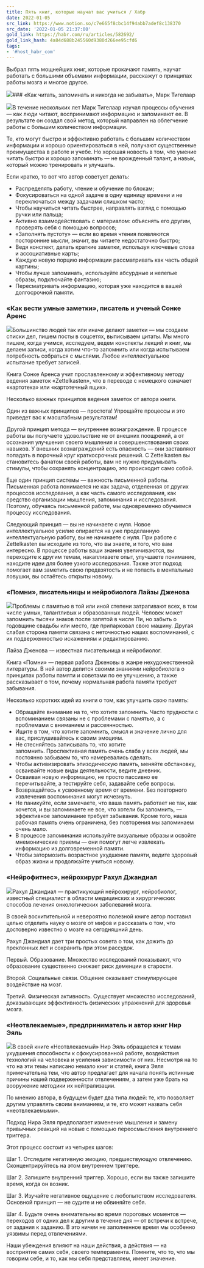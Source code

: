 ```yaml
---
title: Пять книг, которые научат вас учиться / Хабр
date: 2022-01-05
src_link: https://www.notion.so/c7e665f8cbc14f94abb7adef8c138370
src_date: '2022-01-05 21:37:00'
gold_link: https://habr.com/ru/articles/582692/
gold_link_hash: 4a84d688b245560d9380d266ee95cfd6
tags:
- '#host_habr_com'
---
```


Выбрал пять мощнейших книг, которые прокачают память, научат работать с большими объемами информации, расскажут о принципах работы мозга и многое другое.

![](https://habrastorage.org/getpro/habr/upload_files/e74/4d1/b01/e744d1b01ac6c6d58c761dbc00ef3b7c.jpg)### «Как читать, запоминать и никогда не забывать», Марк Тигелаар

![](https://habrastorage.org/getpro/habr/upload_files/b89/139/c43/b89139c43ec5c22f27a8dcf2c9a926b4.png)В течение нескольких лет Марк Тигелаар изучал процессы обучения — как люди читают, воспринимают информацию и запоминают ее. В результате он создал свой метод, который направлен на облегчение работы с большим количеством информации.

Те, кто могут быстро и эффективно работать с большим количеством информации и хорошо ориентироваться в ней, получают существенные преимущества в работе и учебе. Но хорошая новость в том, что умение читать быстро и хорошо запоминать — не врожденный талант, а навык, который можно тренировать и улучшать.

Если кратко, то вот что автор советует делать:

* Распределять работу, чтение и обучение по блокам;
* Фокусироваться на одной задаче в одну единицу времени и не переключаться между задачами слишком часто;
* Чтобы научиться читать быстрее, направлять взгляд с помощью ручки или пальца;
* Активно взаимодействовать с материалом: объяснять его другим, проверять себя с помощью вопросов;
* «Заполнять пустоту» — если во время чтения появляются посторонние мысли, значит, вы читаете недостаточно быстро;
* Ведя конспект, делать краткие заметки, используя ключевые слова и ассоциативные карты;
* Каждую новую порцию информации рассматривать как часть общей картины;
* Чтобы лучше запоминать, используйте абсурдные и нелепые образы, подключайте фантазию;
* Пересматривать информацию, которая уже находится в вашей долгосрочной памяти.

### «Как вести умные заметки», писатель и ученый Сонке Аренс

![](https://habrastorage.org/getpro/habr/upload_files/7df/e17/f64/7dfe17f642f55d66aa4b38a61dae6301.jpg)Большинство людей так или иначе делают заметки — мы создаем списки дел, пишем посты в соцсетях, выписываем цитаты. Мы много пишем, когда учимся, исследуем, ведем конспекты лекций и книг, мы делаем записи, когда хотим что-то запомнить или когда испытываем потребность собраться с мыслями. Любое интеллектуальное испытание требует записей.

Книга Сонке Аренса учит прославленному и эффективному методу ведения заметок «Zettelkasten», что в переводе c немецкого означает «картотека» или «картотечный ящик».

Несколько важных принципов ведения заметок от автора книги.

Один из важных принципов — простота! Упрощайте процессы и это приведет вас к масштабным результатам!

Другой принцип метода — внутреннее вознаграждение. В процессе работы вы получаете удовольствие не от внешних поощрений, а от осознания улучшения своего мышления и совершенствования своих навыков. У внешних вознаграждений есть опасность — они заставляют попадать в порочный круг краткосрочных решений. С Zettelkasten вы становитесь фанатом своей работы, вам не нужно придумывать стимулы, чтобы сохранять концентрацию, это происходит само собой.

Еще один принцип системы — важность письменной работы. Письменная работа понимается не как задача, отделенная от других процессов исследования, а как часть самого исследования, как средство организации мышления, запоминания и исследования. Поэтому, обучаясь письменной работе, мы одновременно обучаемся процессу исследования.

Следующий принцип — вы не начинаете с нуля. Новое интеллектуальное усилие опирается на уже проделанную интеллектуальную работу, вы не начинаете с нуля. При работе с Zettelkasten вы исходите из того, что вы знаете, и того, что вам интересно. В процессе работы ваши знания увеличиваются, вы переходите к другим темам, накапливаете опыт, улучшаете понимание, находите идеи для более узкого исследования. Также этот подход помогает вам заметить свою предвзятость и не попасть в ментальные ловушки, вы остаётесь открыты новому.

### «Помни», писательницы и нейробиолога Лайзы Дженова

![](https://habrastorage.org/getpro/habr/upload_files/9d5/f81/714/9d5f81714d58e3c860245c5d7305e6b1.jpg)Проблемы с памятью в той или иной степени затрагивают всех, в том числе умных, талантливых и образованных людей. Человек может запомнить тысячи знаков после запятой в числе Пи, но забыть о годовщине свадьбы или место, где припарковал свою машину. Другая слабая сторона памяти связана с неточностью наших воспоминаний, с их подверженностью искажениям и редактированию.

Лайза Дженова — известная писательница и нейробиолог.

Книга «Помни» — первая работа Дженовы в жанре нехудожественной литературы. В ней автор делится своими знаниями нейробиолога о принципах работы памяти и советами по ее улучшению, а также рассказывает о том, почему нормальная работа памяти требует забывания.

Несколько коротких идей из книги о том, как улучшить свою память:

* Обращайте внимание на то, что хотите запомнить. Часто трудности с вспоминанием связаны не с проблемами с памятью, а с проблемами с вниманием и рассеянностью.
* Ищите в том, что хотите запомнить, смысл и значение лично для вас, прислушивайтесь к своим эмоциям.
* Не стесняйтесь записывать то, что хотите запомнить. Проспективная память очень слаба у всех людей, мы постоянно забываем то, что намеревались сделать.
* Чтобы активизировать эпизодическую память, меняйте обстановку, осваивайте новые виды деятельности, ведите дневник.
* Осваивая новую информацию, не просто пассивно ее перечитывайте, а тестируйте себя, задавайте себе вопросы.
* Возвращайтесь к усвоенному время от времени. Без повторного извлечения воспоминания могут исчезнуть.
* Не паникуйте, если замечаете, что ваша память работает не так, как хочется, и вы запоминаете не все, что хотели бы запомнить, — эффективное запоминание требует забывания. Кроме того, наша рабочая память очень ограничена, без повторения мы запоминаем очень мало.
* В процессе запоминания используйте визуальные образы и освойте мнемонические приемы — они помогут легче извлекать информацию из долговременной памяти.
* Чтобы затормозить возрастное ухудшение памяти, ведите здоровый образ жизни и продолжайте учиться новому.

### «Нейрофитнес», нейрохирург Рахул Джандиал

![](https://habrastorage.org/getpro/habr/upload_files/746/70d/e08/74670de080295373d6f1a444c4e3ab6e.jpg)Рахул Джандиал — практикующий нейрохирург, нейробиолог, известный специалист в области медицинских и хирургических способов лечения онкологических заболеваний мозга.

В своей восхитительной и невероятно полезной книге автор поставил целью отделить науку о мозге от мифов и рассказать о том, что достоверно известно о мозге на сегодняшний день.

Рахул Джандиал дает три простых совета о том, как дожить до преклонных лет и сохранить при этом рассудок.

Первый. Образование. Множество исследований показывают, что образование существенно снижает риск деменции в старости.

Второй. Социальные связи. Общение оказывает стимулирующее воздействие на мозг.

Третий. Физическая активность. Существует множество исследований, доказывающих эффективность физических упражнений для здоровья мозга.

### «Неотвлекаемые», предприниматель и автор книг Нир Эяль

![](https://habrastorage.org/getpro/habr/upload_files/42e/a92/29e/42ea9229eb20d4a35de1f361a6aa1dda.jpg)В своей книге «Неотвлекаемый» Нир Эяль обращается к темам ухудшения способности к сфокусированной работе, воздействия технологий на человека и усиления зависимости от них. Несмотря на то что на эти темы написано немало книг и статей, книга Эяля примечательна тем, что автор предлагает для начала понять истинные причины нашей подверженности отвлечениям, а затем уже брать на вооружение методики их нейтрализации.

По мнению автора, в будущем будет два типа людей: те, кто позволяет другим управлять своим вниманием, и те, кто может назвать себя «неотвлекаемыми».

Подход Нира Эяля предполагает изменение мышления и замену привычных реакций на новые с помощью переосмысления внутреннего триггера.

Этот процесс состоит из четырех шагов:

Шаг 1. Отследите негативную эмоцию, предшествующую отвлечению. Сконцентрируйтесь на этом внутреннем триггере.

Шаг 2. Запишите внутренний триггер. Хорошо, если вы также запишите время, когда он возник.

Шаг 3. Изучайте негативное ощущение с любопытством исследователя. Основной принцип — не судите и не обвиняйте себя.

Шаг 4. Будьте очень внимательны во время пороговых моментов — переходов от одних дел к другим в течение дня — от встречи к встрече, от задания к заданию. В это ничем не заполненное время мы особенно уязвимы перед отвлечениями.

Наши убеждения влияют на наши действия, а действия — на восприятие самих себя, своего темперамента. Помните, что то, что мы говорим себе, и то, как мы себя представляем, имеет значение.